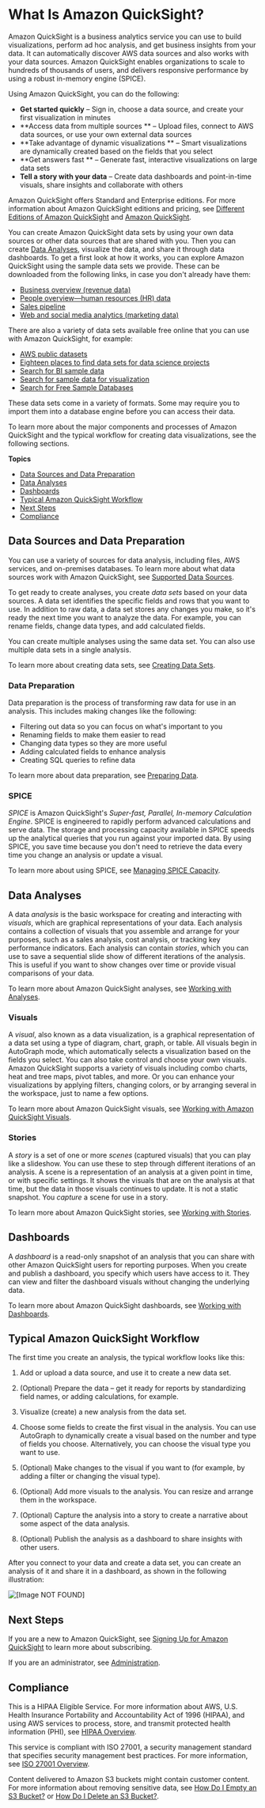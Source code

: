 # What Is Amazon QuickSight?<a name="welcome"></a>

Amazon QuickSight is a business analytics service you can use to build visualizations, perform ad hoc analysis, and get business insights from your data\. It can automatically discover AWS data sources and also works with your data sources\. Amazon QuickSight enables organizations to scale to hundreds of thousands of users, and delivers responsive performance by using a robust in\-memory engine \(SPICE\)\.

Using Amazon QuickSight, you can do the following:
+ **Get started quickly** – Sign in, choose a data source, and create your first visualization in minutes
+ **Access data from multiple sources ** – Upload files, connect to AWS data sources, or use your own external data sources
+ **Take advantage of dynamic visualizations ** – Smart visualizations are dynamically created based on the fields that you select
+ **Get answers fast ** – Generate fast, interactive visualizations on large data sets
+ **Tell a story with your data** – Create data dashboards and point\-in\-time visuals, share insights and collaborate with others

Amazon QuickSight offers Standard and Enterprise editions\. For more information about Amazon QuickSight editions and pricing, see [Different Editions of Amazon QuickSight](editions.md) and [Amazon QuickSight](https://quicksight.aws.amazon.com/)\.

You can create Amazon QuickSight data sets by using your own data sources or other data sources that are shared with you\. Then you can create [Data Analyses](#analyses), visualize the data, and share it through data dashboards\. To get a first look at how it works, you can explore Amazon QuickSight using the sample data sets we provide\. These can be downloaded from the following links, in case you don't already have them: 
+ [Business overview \(revenue data\)](http://quicksightsampledata.s3.amazonaws.com/RevenueData_QuickSightSample.csv)
+ [People overview—human resources \(HR\) data](http://quicksightsampledata.s3.amazonaws.com/HRData_QuickSightSample.csv)
+ [Sales pipeline](http://quicksightsampledata.s3.amazonaws.com/SalesPipeline_QuickSightSample.csv)
+ [Web and social media analytics \(marketing data\)](http://quicksightsampledata.s3.amazonaws.com/MarketingData_QuickSightSample.csv)

There are also a variety of data sets available free online that you can use with Amazon QuickSight, for example:
+ [AWS public datasets](https://aws.amazon.com/public-datasets/)
+ [Eighteen places to find data sets for data science projects](https://www.dataquest.io/blog/free-datasets-for-projects/)
+ [Search for BI sample data](https://www.google.com/search?safe=active&q=bi+sample+data&oq=bi+sample+data)
+ [Search for sample data for visualization](https://www.google.com/search?safe=active&q=sample+data+for+visualization)
+ [Search for Free Sample Databases](https://www.google.com/search?safe=active&q=free+sample+databases)

These data sets come in a variety of formats\. Some may require you to import them into a database engine before you can access their data\.

To learn more about the major components and processes of Amazon QuickSight and the typical workflow for creating data visualizations, see the following sections\.

**Topics**
+ [Data Sources and Data Preparation](#data)
+ [Data Analyses](#analyses)
+ [Dashboards](#dashboards)
+ [Typical Amazon QuickSight Workflow](#workflow)
+ [Next Steps](#next-steps-welcome)
+ [Compliance](#compliance)

## Data Sources and Data Preparation<a name="data"></a>

You can use a variety of sources for data analysis, including files, AWS services, and on\-premises databases\. To learn more about what data sources work with Amazon QuickSight, see [Supported Data Sources](supported-data-sources.md)\.

To get ready to create analyses, you create *data sets* based on your data sources\. A data set identifies the specific fields and rows that you want to use\. In addition to raw data, a data set stores any changes you make, so it's ready the next time you want to analyze the data\. For example, you can rename fields, change data types, and add calculated fields\.

You can create multiple analyses using the same data set\. You can also use multiple data sets in a single analysis\. 

To learn more about creating data sets, see [Creating Data Sets](creating-data-sets.md)\.

### Data Preparation<a name="data-preparation"></a>

Data preparation is the process of transforming raw data for use in an analysis\. This includes making changes like the following: 
+ Filtering out data so you can focus on what's important to you
+ Renaming fields to make them easier to read
+ Changing data types so they are more useful
+ Adding calculated fields to enhance analysis
+ Creating SQL queries to refine data

To learn more about data preparation, see [Preparing Data](preparing-data.md)\.

### SPICE<a name="spice"></a>

*SPICE* is Amazon QuickSight's *Super\-fast, Parallel, In\-memory Calculation Engine*\. SPICE is engineered to rapidly perform advanced calculations and serve data\. The storage and processing capacity available in SPICE speeds up the analytical queries that you run against your imported data\. By using SPICE, you save time because you don't need to retrieve the data every time you change an analysis or update a visual\.

To learn more about using SPICE, see [Managing SPICE Capacity](managing-spice-capacity.md)\.

## Data Analyses<a name="analyses"></a>

A data *analysis* is the basic workspace for creating and interacting with *visuals*, which are graphical representations of your data\. Each analysis contains a collection of visuals that you assemble and arrange for your purposes, such as a sales analysis, cost analysis, or tracking key performance indicators\. Each analysis can contain *stories*, which you can use to save a sequential slide show of different iterations of the analysis\. This is useful if you want to show changes over time or provide visual comparisons of your data\.

To learn more about Amazon QuickSight analyses, see [Working with Analyses](working-with-analyses.md)\.

### Visuals<a name="visuals"></a>

A *visual*, also known as a data visualization, is a graphical representation of a data set using a type of diagram, chart, graph, or table\. All visuals begin in AutoGraph mode, which automatically selects a visualization based on the fields you select\. You can also take control and choose your own visuals\. Amazon QuickSight supports a variety of visuals including combo charts, heat and tree maps, pivot tables, and more\. Or you can enhance your visualizations by applying filters, changing colors, or by arranging several in the workspace, just to name a few options\. 

To learn more about Amazon QuickSight visuals, see [Working with Amazon QuickSight Visuals](working-with-visuals.md)\.

### Stories<a name="stories"></a>

A *story* is a set of one or more *scenes* \(captured visuals\) that you can play like a slideshow\. You can use these to step through different iterations of an analysis\. A scene is a representation of an analysis at a given point in time, or with specific settings\. It shows the visuals that are on the analysis at that time, but the data in those visuals continues to update\. It is not a static snapshot\. You *capture* a scene for use in a story\. 

To learn more about Amazon QuickSight stories, see [Working with Stories](working-with-stories.md)\.

## Dashboards<a name="dashboards"></a>

A *dashboard* is a read\-only snapshot of an analysis that you can share with other Amazon QuickSight users for reporting purposes\. When you create and publish a dashboard, you specify which users have access to it\. They can view and filter the dashboard visuals without changing the underlying data\.

To learn more about Amazon QuickSight dashboards, see [Working with Dashboards](working-with-dashboards.md)\.

## Typical Amazon QuickSight Workflow<a name="workflow"></a>

The first time you create an analysis, the typical workflow looks like this:

1. Add or upload a data source, and use it to create a new data set\.

1. \(Optional\) Prepare the data – get it ready for reports by standardizing field names, or adding calculations, for example\.

1. Visualize \(create\) a new analysis from the data set\.

1. Choose some fields to create the first visual in the analysis\. You can use AutoGraph to dynamically create a visual based on the number and type of fields you choose\. Alternatively, you can choose the visual type you want to use\. 

1. \(Optional\) Make changes to the visual if you want to \(for example, by adding a filter or changing the visual type\)\.

1. \(Optional\) Add more visuals to the analysis\. You can resize and arrange them in the workspace\.

1. \(Optional\) Capture the analysis into a story to create a narrative about some aspect of the data analysis\.

1. \(Optional\) Publish the analysis as a dashboard to share insights with other users\.

After you connect to your data and create a data set, you can create an analysis of it and share it in a dashboard, as shown in the following illustration:

![\[Image NOT FOUND\]](http://docs.aws.amazon.com/quicksight/latest/user/images/quicksight-workflow-overview.png)

## Next Steps<a name="next-steps-welcome"></a>

If you are a new to Amazon QuickSight, see [Signing Up for Amazon QuickSight](signing-up.md) to learn more about subscribing\.

If you are an administrator, see [Administration](qsysadmin.md)\.

## Compliance<a name="compliance"></a>

This is a HIPAA Eligible Service\. For more information about AWS, U\.S\. Health Insurance Portability and Accountability Act of 1996 \(HIPAA\), and using AWS services to process, store, and transmit protected health information \(PHI\), see [HIPAA Overview](https://aws.amazon.com/compliance/hipaa-compliance/)\.

This service is compliant with ISO 27001, a security management standard that specifies security management best practices\. For more information, see [ISO 27001 Overview](https://aws.amazon.com/compliance/iso-27001-faqs/)\.

Content delivered to Amazon S3 buckets might contain customer content\. For more information about removing sensitive data, see [How Do I Empty an S3 Bucket?](http://docs.aws.amazon.com/AmazonS3/latest/user-guide/empty-bucket.html) or [How Do I Delete an S3 Bucket?](http://docs.aws.amazon.com/AmazonS3/latest/user-guide/delete-bucket.html)\.